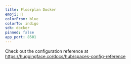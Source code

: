 ```yaml
---
title: Floorplan Docker
emoji: 🐠
colorFrom: blue
colorTo: indigo
sdk: docker
pinned: false
app_port: 8501
---
```


Check out the configuration reference at https://huggingface.co/docs/hub/spaces-config-reference
